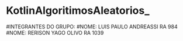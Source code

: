 # KotlinAlgoritimosAleatorios_
#INTEGRANTES DO GRUPO:
#NOME: LUIS PAULO ANDREASSI RA 984
#NOME: RERISON YAGO OLIVO RA 1039
